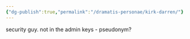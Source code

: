 ```yaml
---
{"dg-publish":true,"permalink":"/dramatis-personae/kirk-darren/"}
---
```


security guy. not in the admin keys - pseudonym?